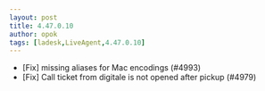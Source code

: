 ```yaml
---
layout: post
title: 4.47.0.10
author: opok
tags: [ladesk,LiveAgent,4.47.0.10]
---
```


- [Fix] missing aliases for Mac encodings (#4993)
- [Fix] Call ticket from digitale is not opened after pickup (#4979)
 
